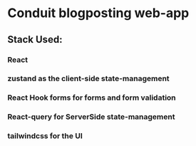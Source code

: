 # Conduit blogposting web-app
## Stack Used:
### React 
### zustand as the client-side state-management
### React Hook forms for forms and form validation
### React-query for ServerSide state-management
### tailwindcss for the UI
